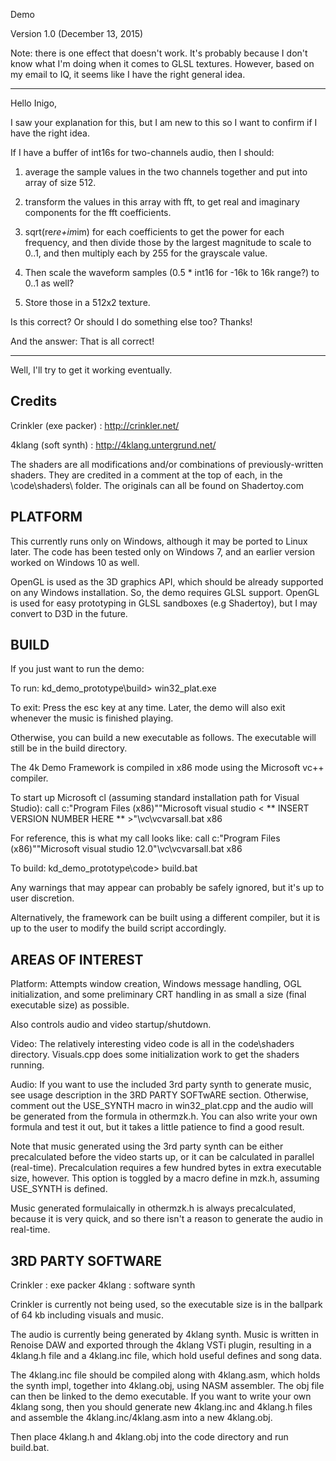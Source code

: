 Demo

Version 1.0 (December 13, 2015)

Note: there is one effect that doesn't work.  It's probably because I don't know
what I'm doing when it comes to GLSL textures. However, based on my email to IQ, 
it seems like I have the right general idea.

*****

Hello Inigo, 

I saw your explanation for this, but I am new to this so I want to confirm if I have the right idea.

If I have a buffer of int16s for two-channels audio, then I should:

1)  average the sample values in the two channels together and put into array of size 512.

2)  transform the values in this array with fft, to get real and imaginary components for the fft coefficients.

3)  sqrt(re*re+im*im) for each coefficients to get the power for each frequency, and then divide those by the largest magnitude to scale to 0..1, and then multiply each by 255 for the grayscale value. 

4) Then scale the waveform samples (0.5 * int16 for -16k to 16k range?) to 0..1 as well?

5) Store those in a 512x2 texture.

Is this correct?  Or should I do something else too?
Thanks!

And the answer: That is all correct!

*****

Well, I'll try to get it working eventually.


Credits
------- 
Crinkler (exe packer) : http://crinkler.net/

4klang (soft synth) : http://4klang.untergrund.net/

The shaders are all modifications and/or combinations of previously-written shaders.
They are credited in a comment at the top of each, in the \code\shaders\ folder.
The originals can all be found on Shadertoy.com


PLATFORM
--------
This currently runs only on Windows,
although it may be ported to Linux later.  The code
has been tested only on Windows 7, and an earlier version
worked on Windows 10 as well.

OpenGL is used as the 3D graphics API, which should be
already supported on any Windows installation.  So, the demo 
requires GLSL support.  OpenGL is used for
easy prototyping in GLSL sandboxes (e.g Shadertoy), but 
I may convert to D3D in the future.


BUILD
-----
If you just want to run the demo:

To run:
kd_demo_prototype\build> win32_plat.exe

To exit:
Press the esc key at any time.  Later, the demo will
also exit whenever the music is finished playing.

Otherwise, you can build a new executable as follows.
The executable will still be in the build directory.

The 4k Demo Framework is compiled in x86 mode using the
Microsoft vc++ compiler.

To start up Microsoft cl (assuming standard installation path for Visual Studio):
call c:\"Program Files (x86)"\"Microsoft visual studio < ** INSERT VERSION NUMBER HERE ** >"\vc\vcvarsall.bat x86

For reference, this is what my call looks like:
call c:\"Program Files (x86)"\"Microsoft visual studio 12.0"\vc\vcvarsall.bat x86

To build:
kd_demo_prototype\code> build.bat

Any warnings that may appear can probably be safely
ignored, but it's up to user discretion.

Alternatively, the framework can be built using a 
different compiler, but it is up to the user to modify
the build script accordingly.



AREAS OF INTEREST
-----------------
Platform:
Attempts window creation, Windows message handling, OGL
initialization, and some preliminary CRT handling in as
small a size (final executable size) as possible.  

Also controls audio and video startup/shutdown.

Video:
The relatively interesting video code is all in the code\shaders
directory.  Visuals.cpp does some initialization work
to get the shaders running.

Audio:
If you want to use the included 3rd party synth to generate
music, see usage description in the 3RD PARTY SOFTwARE section.
Otherwise, comment out the USE_SYNTH macro in win32_plat.cpp
and the audio will be generated from the formula in othermzk.h.
You can also write your own formula and test it out, but it takes
a little patience to find a good result. 

Note that music generated using the 3rd party synth can be either
precalculated before the video starts up, or it can be calculated
in parallel (real-time).  Precalculation requires a few hundred
bytes in extra executable size, however.  This option is toggled
by a macro define in mzk.h, assuming USE_SYNTH is defined. 

Music generated formulaically in othermzk.h is always precalculated,
because it is very quick, and so there isn't a reason to generate
the audio in real-time. 



3RD PARTY SOFTWARE
----------------------------------------
Crinkler : exe packer 
4klang   : software synth

Crinkler is currently not being used, so the executable
size is in the ballpark of 64 kb including visuals and music.


The audio is currently being generated by 4klang synth.
Music is written in Renoise DAW and exported through the 
4klang VSTi plugin, resulting in a 4klang.h file and a 
4klang.inc file, which hold useful defines and song data.

The 4klang.inc file should be compiled along with 4klang.asm,
which holds the synth impl, together into 4klang.obj, using
NASM assembler. The obj file can then be linked to the 
demo executable.  If you want to write your own 4klang song,
then you should generate new 4klang.inc and 4klang.h files
and assemble the 4klang.inc/4klang.asm into a new 4klang.obj.

Then place 4klang.h and 4klang.obj into the code directory
and run build.bat.
